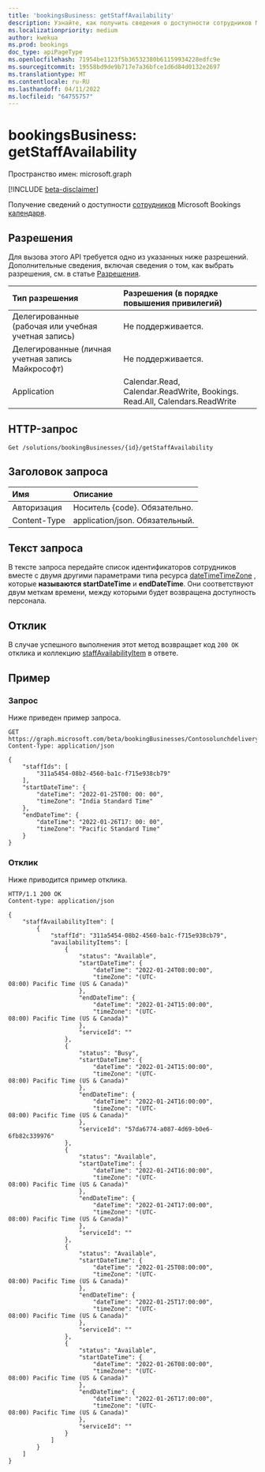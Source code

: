 ```yaml
---
title: 'bookingsBusiness: getStaffAvailability'
description: Узнайте, как получить сведения о доступности сотрудников Microsoft Bookings календаря.
ms.localizationpriority: medium
author: kwekua
ms.prod: bookings
doc_type: apiPageType
ms.openlocfilehash: 71954be1123f5b36532380b61159934228edfc9e
ms.sourcegitcommit: 19558bd9de9b717e7a36bfce1d6d84d0132e2697
ms.translationtype: MT
ms.contentlocale: ru-RU
ms.lasthandoff: 04/11/2022
ms.locfileid: "64755757"
---
```

# <a name="bookingsbusiness-getstaffavailability"></a>bookingsBusiness: getStaffAvailability

Пространство имен: microsoft.graph

[!INCLUDE [beta-disclaimer](../../includes/beta-disclaimer.md)]

Получение сведений о доступности [сотрудников](../resources/bookingstaffmember.md) Microsoft Bookings [календаря](../resources/bookingappointment.md).

## <a name="permissions"></a>Разрешения

Для вызова этого API требуется одно из указанных ниже разрешений. Дополнительные сведения, включая сведения о том, как выбрать разрешения, см. в статье [Разрешения](/graph/permissions-reference).

|Тип разрешения      | Разрешения (в порядке повышения привилегий)              |
|:--------------------|:---------------------------------------------------------|
|Делегированные (рабочая или учебная учетная запись) | Не поддерживается.   |
|Делегированные (личная учетная запись Майкрософт) | Не поддерживается.   |
|Application | Calendar.Read, Calendar.ReadWrite, Bookings. Read.All, Calendars.ReadWrite  |

## <a name="http-request"></a>HTTP-запрос

<!-- { "blockType": "ignored" } -->
```http
Get /solutions/bookingBusinesses/{id}/getStaffAvailability

```

## <a name="request-header"></a>Заголовок запроса

|Имя |Описание |
|:--------------|:------------|
|Авторизация |Носитель {code}. Обязательно. |
|Content-Type| application/json. Обязательный.|

## <a name="request-body"></a>Текст запроса

В тексте запроса передайте список идентификаторов сотрудников вместе с двумя другими параметрами типа ресурса [dateTimeTimeZone](/graph/resources/datetimetimezone) , которые **называются startDateTime** и **endDateTime**. Они соответствуют двум меткам времени, между которыми будет возвращена доступность персонала.

## <a name="response"></a>Отклик

В случае успешного выполнения этот метод возвращает код `200 OK` отклика и коллекцию [staffAvailabilityItem](../resources/staffavailabilityitem.md) в ответе.

## <a name="example"></a>Пример

### <a name="request"></a>Запрос
Ниже приведен пример запроса.

<!-- {
  "blockType": "request",
  "name": "bookingbusiness_getstaffavailability"
}-->

```http
GET https://graph.microsoft.com/beta/bookingBusinesses/Contosolunchdelivery@contoso.onmicrosoft.com/getStaffAvailability 
Content-Type: application/json 

{ 
    "staffIds": [ 
        "311a5454-08b2-4560-ba1c-f715e938cb79" 
    ], 
    "startDateTime": { 
        "dateTime": "2022-01-25T00: 00: 00", 
        "timeZone": "India Standard Time" 
    }, 
    "endDateTime": { 
        "dateTime": "2022-01-26T17: 00: 00", 
        "timeZone": "Pacific Standard Time" 
    } 
}
```

### <a name="response"></a>Отклик

Ниже приводится пример отклика.

<!-- {
  "blockType": "response",
  "truncated": true,
  "@odata.type": "microsoft.graph.staffAvailabilityItem",
} -->

```http
HTTP/1.1 200 OK
Content-type: application/json

{ 
    "staffAvailabilityItem": [ 
        { 
            "staffId": "311a5454-08b2-4560-ba1c-f715e938cb79", 
            "availabilityItems": [ 
                { 
                    "status": "Available", 
                    "startDateTime": { 
                        "dateTime": "2022-01-24T08:00:00", 
                        "timeZone": "(UTC-08:00) Pacific Time (US & Canada)" 
                    }, 
                    "endDateTime": { 
                        "dateTime": "2022-01-24T15:00:00", 
                        "timeZone": "(UTC-08:00) Pacific Time (US & Canada)" 
                    }, 
                    "serviceId": "" 
                }, 
                { 
                    "status": "Busy", 
                    "startDateTime": { 
                        "dateTime": "2022-01-24T15:00:00", 
                        "timeZone": "(UTC-08:00) Pacific Time (US & Canada)" 
                    }, 
                    "endDateTime": { 
                        "dateTime": "2022-01-24T16:00:00", 
                        "timeZone": "(UTC-08:00) Pacific Time (US & Canada)" 
                    }, 
                    "serviceId": "57da6774-a087-4d69-b0e6-6fb82c339976" 
                }, 
                { 
                    "status": "Available", 
                    "startDateTime": { 
                        "dateTime": "2022-01-24T16:00:00", 
                        "timeZone": "(UTC-08:00) Pacific Time (US & Canada)" 
                    }, 
                    "endDateTime": { 
                        "dateTime": "2022-01-24T17:00:00", 
                        "timeZone": "(UTC-08:00) Pacific Time (US & Canada)" 
                    }, 
                    "serviceId": "" 
                }, 
                { 
                    "status": "Available", 
                    "startDateTime": { 
                        "dateTime": "2022-01-25T08:00:00", 
                        "timeZone": "(UTC-08:00) Pacific Time (US & Canada)" 
                    }, 
                    "endDateTime": { 
                        "dateTime": "2022-01-25T17:00:00", 
                        "timeZone": "(UTC-08:00) Pacific Time (US & Canada)" 
                    }, 
                    "serviceId": "" 
                }, 
                { 
                    "status": "Available", 
                    "startDateTime": { 
                        "dateTime": "2022-01-26T08:00:00", 
                        "timeZone": "(UTC-08:00) Pacific Time (US & Canada)" 
                    }, 
                    "endDateTime": { 
                        "dateTime": "2022-01-26T17:00:00", 
                        "timeZone": "(UTC-08:00) Pacific Time (US & Canada)" 
                    }, 
                    "serviceId": "" 
                } 
            ] 
        } 
    ] 
}
```
<!-- 
In the response body, for each staff member, their available windows are returned. The types of status of the windows are explained below.

|Type      | Explanation              |
|:--------------------|:---------------------------------------------------------|
|Available | The staff member is available in the given window.   |
|slotAvailable | The staff member has an appointment in the given window. The appointment is for a service which has **maxAttendeecount** more than 1. The customer can join this appointment as there are empty slots available.   |
|Busy | The staff member has an appointment in the given window. Either the staff member has an appointment for a service which has **maxAttendeecount** equal to 1 or the staff has an appointment for a service with **maxAttendeecount** more than 1 but without any available slots.  |


-->
